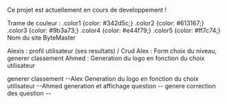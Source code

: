 Ce projet est actuellement en cours de developpement !

Trame de couleur :
.color1 {color: #342d5c;}
.color2 {color: #613167;}
.color3 {color: #9b3a73;}
.color4 {color: #e44f79;}
.color5 {color: #ff7c74;}
Nom du site ByteMaster

<!-- Alexis : Page d'accueil / Nav / Connexion / Inscription
Alex, Ahmed : FAQ, Choix thèmes, Choix difficulté, Start Quizz, Contact
Mathieu : Question, Leaderboard, Correction -->

Alexis : profil utilisateur (ses resultats) / Crud
Alex : Form choix du niveau, generer classement
Ahmed : Generation du logo en fonction du choix utilisateur

<!-- Mathieu : Form choix du theme -->
<!-- Choix du thème => form --Mathieu -->
<!-- Choix du niveau => form --Alex -->

generer classement --Alex
Generation du logo en fonction du choix utilisateur --Ahmed
generation et affichage question --
genere correction des question --
